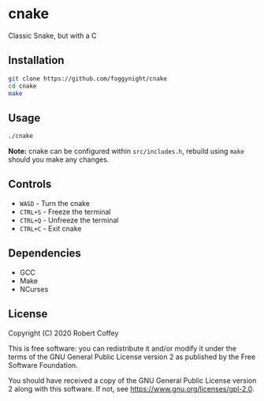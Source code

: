 # cnake

Classic Snake, but with a C

## Installation

```bash
git clone https://github.com/foggynight/cnake
cd cnake
make
```

## Usage

```bash
./cnake
```

**Note:** cnake can be configured within `src/includes.h`, rebuild using `make`
should you make any changes.

## Controls

- `WASD` - Turn the cnake
- `CTRL+S` - Freeze the terminal
- `CTRL+Q` - Unfreeze the terminal
- `CTRL+C` - Exit cnake

## Dependencies

- GCC
- Make
- NCurses

## License

Copyright (C) 2020 Robert Coffey

This is free software: you can redistribute it and/or modify it under the terms
of the GNU General Public License version 2 as published by the Free Software
Foundation.

You should have received a copy of the GNU General Public License version 2
along with this software. If not, see <https://www.gnu.org/licenses/gpl-2.0>.
